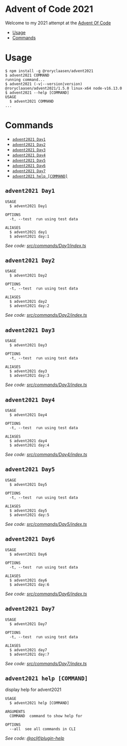 Advent of Code 2021
===============

Welcome to my 2021 attempt at the [Advent Of Code](https://adventofcode.com/2021)

<!-- toc -->
* [Usage](#usage)
* [Commands](#commands)
<!-- tocstop -->

# Usage

<!-- usage -->
```sh-session
$ npm install -g @roryclaasen/advent2021
$ advent2021 COMMAND
running command...
$ advent2021 (-v|--version|version)
@roryclaasen/advent2021/1.5.0 linux-x64 node-v16.13.0
$ advent2021 --help [COMMAND]
USAGE
  $ advent2021 COMMAND
...
```
<!-- usagestop -->

# Commands

<!-- commands -->
* [`advent2021 Day1`](#advent2021-day1)
* [`advent2021 Day2`](#advent2021-day2)
* [`advent2021 Day3`](#advent2021-day3)
* [`advent2021 Day4`](#advent2021-day4)
* [`advent2021 Day5`](#advent2021-day5)
* [`advent2021 Day6`](#advent2021-day6)
* [`advent2021 Day7`](#advent2021-day7)
* [`advent2021 help [COMMAND]`](#advent2021-help-command)

## `advent2021 Day1`

```
USAGE
  $ advent2021 Day1

OPTIONS
  -t, --test  run using test data

ALIASES
  $ advent2021 day1
  $ advent2021 day:1
```

_See code: [src/commands/Day1/index.ts](https://github.com/roryclaasen/advent2021/blob/v1.5.0/src/commands/Day1/index.ts)_

## `advent2021 Day2`

```
USAGE
  $ advent2021 Day2

OPTIONS
  -t, --test  run using test data

ALIASES
  $ advent2021 day2
  $ advent2021 day:2
```

_See code: [src/commands/Day2/index.ts](https://github.com/roryclaasen/advent2021/blob/v1.5.0/src/commands/Day2/index.ts)_

## `advent2021 Day3`

```
USAGE
  $ advent2021 Day3

OPTIONS
  -t, --test  run using test data

ALIASES
  $ advent2021 day3
  $ advent2021 day:3
```

_See code: [src/commands/Day3/index.ts](https://github.com/roryclaasen/advent2021/blob/v1.5.0/src/commands/Day3/index.ts)_

## `advent2021 Day4`

```
USAGE
  $ advent2021 Day4

OPTIONS
  -t, --test  run using test data

ALIASES
  $ advent2021 day4
  $ advent2021 day:4
```

_See code: [src/commands/Day4/index.ts](https://github.com/roryclaasen/advent2021/blob/v1.5.0/src/commands/Day4/index.ts)_

## `advent2021 Day5`

```
USAGE
  $ advent2021 Day5

OPTIONS
  -t, --test  run using test data

ALIASES
  $ advent2021 day5
  $ advent2021 day:5
```

_See code: [src/commands/Day5/index.ts](https://github.com/roryclaasen/advent2021/blob/v1.5.0/src/commands/Day5/index.ts)_

## `advent2021 Day6`

```
USAGE
  $ advent2021 Day6

OPTIONS
  -t, --test  run using test data

ALIASES
  $ advent2021 day6
  $ advent2021 day:6
```

_See code: [src/commands/Day6/index.ts](https://github.com/roryclaasen/advent2021/blob/v1.5.0/src/commands/Day6/index.ts)_

## `advent2021 Day7`

```
USAGE
  $ advent2021 Day7

OPTIONS
  -t, --test  run using test data

ALIASES
  $ advent2021 day7
  $ advent2021 day:7
```

_See code: [src/commands/Day7/index.ts](https://github.com/roryclaasen/advent2021/blob/v1.5.0/src/commands/Day7/index.ts)_

## `advent2021 help [COMMAND]`

display help for advent2021

```
USAGE
  $ advent2021 help [COMMAND]

ARGUMENTS
  COMMAND  command to show help for

OPTIONS
  --all  see all commands in CLI
```

_See code: [@oclif/plugin-help](https://github.com/oclif/plugin-help/blob/v3.2.10/src/commands/help.ts)_
<!-- commandsstop -->
